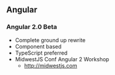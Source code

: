 ## Angular
### Angular 2.0 Beta

* Complete ground up rewrite
* Component based
* TypeScript preferred
* MidwestJS Conf Angular 2 Workshop
  * http://midwestjs.com
